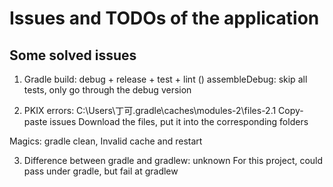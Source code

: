 # Issues and TODOs of the application

## Some solved issues
1. Gradle
build: debug + release + test + lint ()
assembleDebug: skip all tests, only go through the debug version

2. PKIX errors:
C:\Users\丁可\.gradle\caches\modules-2\files-2.1
Copy-paste issues
Download the files, put it into the corresponding folders

Magics: gradle clean, Invalid cache and restart

3. Difference between gradle and gradlew: unknown
For this project, could pass under gradle, but fail at gradlew